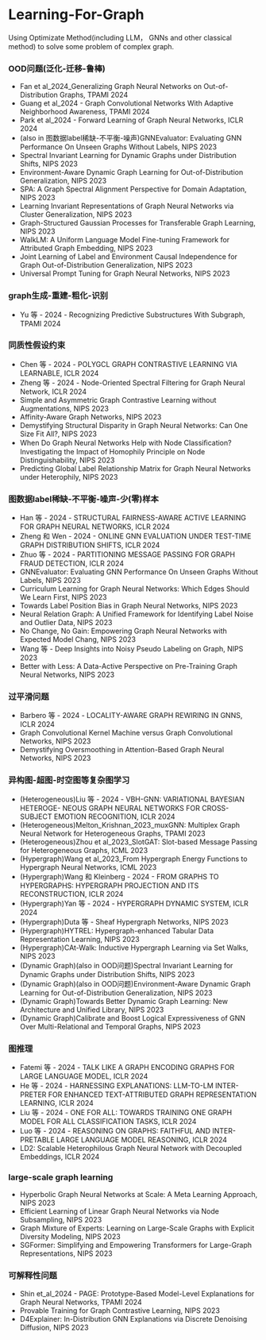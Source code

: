 # Learning-For-Graph
Using Optimizate Method(including LLM， GNNs and other classical method) to solve some problem of complex graph.

### OOD问题(泛化-迁移-鲁棒)

- Fan et al_2024_Generalizing Graph Neural Networks on Out-of-Distribution Graphs, TPAMI 2024
- Guang et al_2024 - Graph Convolutional Networks With Adaptive Neighborhood Awareness, TPAMI 2024
- Park et al_2024 - Forward Learning of Graph Neural Networks, ICLR 2024
- (also in 图数据label稀缺-不平衡-噪声)GNNEvaluator: Evaluating GNN Performance On Unseen Graphs Without Labels, NIPS 2023
- Spectral Invariant Learning for Dynamic Graphs under Distribution Shifts, NIPS 2023
- Environment-Aware Dynamic Graph Learning for Out-of-Distribution Generalization, NIPS 2023
- SPA: A Graph Spectral Alignment Perspective for Domain Adaptation, NIPS 2023
- Learning Invariant Representations of Graph Neural Networks via Cluster Generalization, NIPS 2023
- Graph-Structured Gaussian Processes for Transferable Graph Learning, NIPS 2023
- WalkLM: A Uniform Language Model Fine-tuning Framework for Attributed Graph Embedding, NIPS 2023
- Joint Learning of Label and Environment Causal Independence for Graph Out-of-Distribution Generalization, NIPS 2023
- Universal Prompt Tuning for Graph Neural Networks, NIPS 2023

### graph生成-重建-粗化-识别

- Yu 等 - 2024 - Recognizing Predictive Substructures With Subgraph, TPAMI 2024


### 同质性假设约束

- Chen 等 - 2024 - POLYGCL GRAPH CONTRASTIVE LEARNING VIA LEARNABLE, ICLR 2024
- Zheng 等 - 2024 - Node-Oriented Spectral Filtering for Graph Neural Network, ICLR 2024
- Simple and Asymmetric Graph Contrastive Learning without Augmentations, NIPS 2023
- Affinity-Aware Graph Networks, NIPS 2023
- Demystifying Structural Disparity in Graph Neural Networks: Can One Size Fit All?, NIPS 2023
- When Do Graph Neural Networks Help with Node Classiﬁcation? Investigating the Impact of Homophily Principle on Node Distinguishability, NIPS 2023
- Predicting Global Label Relationship Matrix for Graph Neural Networks under Heterophily, NIPS 2023

### 图数据label稀缺-不平衡-噪声-少(零)样本

- Han 等 - 2024 - STRUCTURAL FAIRNESS-AWARE ACTIVE LEARNING FOR GRAPH NEURAL NETWORKS, ICLR 2024
- Zheng 和 Wen - 2024 - ONLINE GNN EVALUATION UNDER TEST-TIME GRAPH DISTRIBUTION SHIFTS, ICLR 2024
- Zhuo 等 - 2024 - PARTITIONING MESSAGE PASSING FOR GRAPH FRAUD DETECTION, ICLR 2024
- GNNEvaluator: Evaluating GNN Performance On Unseen Graphs Without Labels, NIPS 2023
- Curriculum Learning for Graph Neural Networks: Which Edges Should We Learn First, NIPS 2023
- Towards Label Position Bias in Graph Neural Networks, NIPS 2023
- Neural Relation Graph: A Unified Framework for Identifying Label Noise and Outlier Data, NIPS 2023
- No Change, No Gain: Empowering Graph Neural Networks with Expected Model Chang, NIPS 2023
- Wang 等 - Deep Insights into Noisy Pseudo Labeling on Graph, NIPS 2023
- Better with Less: A Data-Active Perspective on Pre-Training Graph Neural Networks, NIPS 2023

### 过平滑问题

- Barbero 等 - 2024 - LOCALITY-AWARE GRAPH REWIRING IN GNNS, ICLR 2024
- Graph Convolutional Kernel Machine versus Graph Convolutional Networks, NIPS 2023
- Demystifying Oversmoothing in Attention-Based Graph Neural Networks, NIPS 2023

### 异构图-超图-时空图等复杂图学习

- (Heterogeneous)Liu 等 - 2024 - VBH-GNN: VARIATIONAL BAYESIAN HETEROGE- NEOUS GRAPH NEURAL NETWORKS FOR CROSS- SUBJECT EMOTION RECOGNITION, ICLR 2024
- (Heterogeneous)Melton_Krishnan_2023_muxGNN: Multiplex Graph Neural Network for Heterogeneous Graphs, TPAMI 2023
- (Heterogeneous)Zhou et al_2023_SlotGAT: Slot-based Message Passing for Heterogeneous Graphs, ICML 2023
- (Hypergraph)Wang et al_2023_From Hypergraph Energy Functions to Hypergraph Neural Networks, ICML 2023
- (Hypergraph)Wang 和 Kleinberg - 2024 - FROM GRAPHS TO HYPERGRAPHS: HYPERGRAPH PROJECTION AND ITS RECONSTRUCTION, ICLR 2024
- (Hypergraph)Yan 等 - 2024 - HYPERGRAPH DYNAMIC SYSTEM, ICLR 2024
- (Hypergraph)Duta 等 - Sheaf Hypergraph Networks, NIPS 2023
- (Hypergraph)HYTREL: Hypergraph-enhanced Tabular Data Representation Learning, NIPS 2023
- (Hypergraph)CAt-Walk: Inductive Hypergraph Learning via Set Walks, NIPS 2023
- (Dynamic Graph)(also in OOD问题)Spectral Invariant Learning for Dynamic Graphs under Distribution Shifts, NIPS 2023
- (Dynamic Graph)(also in OOD问题)Environment-Aware Dynamic Graph Learning for Out-of-Distribution Generalization, NIPS 2023
- (Dynamic Graph)Towards Better Dynamic Graph Learning: New Architecture and Unified Library, NIPS 2023
- (Dynamic Graph)Calibrate and Boost Logical Expressiveness of GNN Over Multi-Relational and Temporal Graphs, NIPS 2023


### 图推理

- Fatemi 等 - 2024 - TALK LIKE A GRAPH ENCODING GRAPHS FOR LARGE LANGUAGE MODEL, ICLR 2024
- He 等 - 2024 - HARNESSING EXPLANATIONS: LLM-TO-LM INTER- PRETER FOR ENHANCED TEXT-ATTRIBUTED GRAPH REPRESENTATION LEARNING, ICLR 2024
- Liu 等 - 2024 - ONE FOR ALL: TOWARDS TRAINING ONE GRAPH MODEL FOR ALL CLASSIFICATION TASKS, ICLR 2024
- Luo 等 - 2024 - REASONING ON GRAPHS: FAITHFUL AND INTER- PRETABLE LARGE LANGUAGE MODEL REASONING, ICLR 2024
- LD2: Scalable Heterophilous Graph Neural Network with Decoupled Embeddings, ICLR 2024

### large-scale graph learning

- Hyperbolic Graph Neural Networks at Scale: A Meta Learning Approach, NIPS 2023
- Efficient Learning of Linear Graph Neural Networks via Node Subsampling, NIPS 2023
- Graph Mixture of Experts: Learning on Large-Scale Graphs with Explicit Diversity Modeling, NIPS 2023
- SGFormer: Simplifying and Empowering Transformers for Large-Graph Representations, NIPS 2023

### 可解释性问题

- Shin et_al_2024 - PAGE: Prototype-Based Model-Level Explanations for Graph Neural Networks, TPAMI 2024
- Provable Training for Graph Contrastive Learning, NIPS 2023
- D4Explainer: In-Distribution GNN Explanations via Discrete Denoising Diffusion, NIPS 2023
